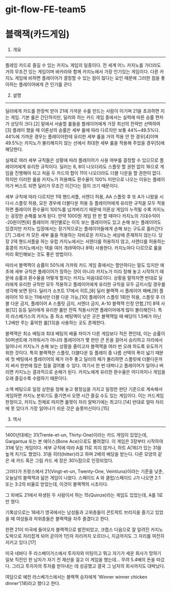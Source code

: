 # git-flow-FE-team5

# 블랙잭(카드게임)

1. 개요
---
플레잉 카드로 즐길 수 있는 카지노 게임의 일종이다.
전 세계 어느 카지노를 가더라도 거의 무조건 있는 게임이며 바카라와 함께 카지노에서 가장 인기있는 게임이다.
다른 카지노 게임에 비하면 플레이어가 결정할 수 있는 점이 많다는 요인 때문에 그러한 점을 좋아하는 플레이어에게 큰 인기를 끈다

2. 설명
---
딜러에게 카드를 한장씩 받아 21에 가까운 수를 만드는 사람이 이기며 21을 초과하면 지는 게임. 기본 룰은 간단하지만, 딜러와 하는 카드 게임 중에서는 실력에 따른 승률 편차가 상당히 크다.[2] 밑에서 서술할 룰들을 플레이어에게 가장 최선의 전략만 선택하여[3] 플레이 했을 때 이론상의 승률은 세부 룰에 따라 다르지만 보통 44%~49.5%다. 44%에 가까운 경우는 플레이어한테 유리한 세부 룰을 거의 적용 안 한 경우[4]이며 49.5%는 카지노가 불리해지지 않는 선에서 최대한 세부 룰을 적용해 주었을 경우[5]에 해당한다.

실제로 여러 세부 규칙들은 상황에 따라 플레이어가 사용 여부를 결정할 수 있으므로 플레이어에게 유리한 규칙이다. 딜러는 8, 8이 나오더라도 스플릿 할 권한 없이 16으로 게임을 진행해야 되고 처음 두 카드의 합이 11이 나오더라도 더블 다운을 할 권한이 없다. 하지만 이러한 룰을 카지노가 허용해도 환수율이 100% 미만으로 나오는 이유는 플레이어가 버스트 되면 딜러가 무조건 이긴다는 점이 크기 때문이다.

세부 규칙에 따라 다르지만 1덱 핸드셔플, 서렌더 허용, AA 스플릿 후 또 A가 나왔을 시 다시 스플릿 허용, 모든 경우에 더블다운 허용 등 플레이어에게 유리한 규칙을 모두 적용하면 플레이어 환수율이 100%를 넘겨버리기 때문에 이론상 게임이 누적될 수록 카지노는 굉장한 손해를 보게 된다. 만약 1000원 게임 한 판 할 때마다 카지노의 기대수익이 -20원이면[6] 플레이어 개인별로는 이득 보는 플레이어도 있고 손해 보는 플레이어도 있겠지만 카지노 입장에서는 장기적으로는 플레이어들에게 손해 보는 구도로 흘러간다[7] 그래서 저 모든 세부 룰을 적용하는 자비로운 카지노는 세상에 존재하지 않는다. 당장 2덱 핸드셔플을 하는 유럽 카지노에서는 서렌더를 허용하지 않고, 서렌더를 허용하는 홍콩의 카지노에서는 덱을 여러 개(6덱이나 8덱) 사용한다. 카지노마다 다르므로 룰을 미리 확인해보는 것도 좋은 방법이다.

따라서 블랙잭이 승률이 50%에 가까워 카드 게임 중에서는 할만하다는 말도 있지만 애초에 세부 규칙은 플레이어가 정하는 것이 아니라 카지노가 미리 정해 놓고 시작하기 때문에 승률과 환수율을 어떻게 할지는 카지노 마음대로이다. 상황을 말하자면 반대로 딜러에게 유리한 규칙만 모두 적용하고 플레이어에게 유리한 규칙을 모두 금지시킬 경우를 생각해 보면 된다. 딜러가 소프트 17에서 히트,[8] 딜러 블랙잭 시 플레이어 패배,[9] 플레이어 10 또는 11에서만 더블 다운 가능,[10] 플레이어 스플릿 1회만 허용, 스플릿 후 더블 다운 금지, 플레이어 A 스플릿 금지, 서렌더 금지, A-10 블랙잭 인정 안함,[11] 8덱 사용[12] 등등 딜러에게 유리한 룰만 잔뜩 적용시키면 플레이어에게 많이 불리해진다. 특히 라스베가스의 카지노 중 최소 베팅액이 낮은 곳은 블랙잭일 때 배당이 1.5배가 아닌 1.2배만 주는 흉악한 룰[13]을 사용하는 곳도 존재한다.

블랙잭은 최소 베팅과 최대 베팅의 배율 차이가 다른 게임보다 적은 편인데, 이는 승률이 50퍼센트에 가까워서가 아니라 플레이어가 몇 판만 큰 돈을 걸어서 승리하고 자리에서 일어나서 카지노가 손해 보는 상황을 줄이고자 블랙잭을 여러 번 오래 하도록 유도하기 위한 것이다. 특히 블랙잭은 스플릿, 더블다운 등 플레이 중 나름 선택의 폭이 넓기 때문에 첫 베팅에서 플레이어의 패가 아주 좋고 딜러의 패가 불리하면 스플릿에 더블다운까지 써서 한번에 많은 칩을 걸어볼 수 있다. 여기서 한 번 대박나고 플레이어가 일어나 버리면 카지노는 결과적으로 손해가 된다. 카지노에게 유리한 환수율은 어디까지나 게임을 오래 즐길수록 수렴하기 때문이다.

소액 베팅으로 일정 상한을 정해 놓고 평정심을 가지고 일정한 판단 기준으로 계속해서 게임하면 카지노 분위기도 즐기면서 오랜 시간 즐길 수도 있는 게임이다. 이는 카드게임 한정이고, 카지노 전체로 따지면 룰렛이 자리 알박기에는 최고다.[14] 반대로 얼마 자리에 못 있다가 가장 일어나기 쉬운 것은 슬롯머신이다.[15]

3. 역사 
___
1400년대에는 31(Trente-et-un, Thirty-One)이라는 카드 게임이 있었는데, Gargantua 또는 본 에이스(Bone Ace)으로도 불려졌다. 이 게임은 3장부터 시작하여 31에 닿는 게임이다. 세부 규칙에 따라 A를 11로 치지 않거나, 하트 A[16]가 있는 31을 높게 치기도 했었다. 31을 히터(hitter)라고 하며 2배의 배당을 받는다. 다른 모양의 같은 세 카드 혹은 그림 카드 세 장은 30½점으로 인정되었다.

그러다가 프랑스에서 21(Vingt-et-un, Twenty-One, Veintiuna)이라는 기준을 낮춘, 오늘날의 블랙잭과 닮은 게임이 나왔다. 스페이드 A 와 클럽/스페이드 J가 나오면 2:1 또는 3:2의 비율로 받았는데, 이것이 블랙잭의 시초이다.

그 외에도 21에서 파생된 두 사람이서 하는 15(Quinze)라는 게임도 있었는데, A를 1로만 쳤다.

기록상으로는 18세기 영국에서는 남성들과 고위층들이 콘트락트 브리지을 즐기고 있었을 때 여성들과 저위층들은 블랙잭을 자주 즐겼다고 한다.

한편 21이 미국에 들어오자 블랙잭으로 발전되었고, 크랩스 다음으로 잘 알려진 카지노 도박으로 자리잡게 되어 곧이어 1인자 자리까지 오르더니, 지금까지도 그 자리를 여전히 지키고 있다.[17]

미국 네바다 주 라스베이거스에서 투자자와 미팅이고 뭐고 자기가 세운 회사가 망하기 일보 직전인 한 남자가 자기 전 재산을 걸고 이 게임을 했는데... 무려 5.4배의 돈을 따갔다. 그리고 투자자의 투자를 받아내는 데 성공했고 결국 그 남자의 회사까지도 대박났다.

여담으로 예전 라스베가스에서는 블랙잭 승자에게 'Winner winner chicken dinner'[18]라고 했다고 한다.

